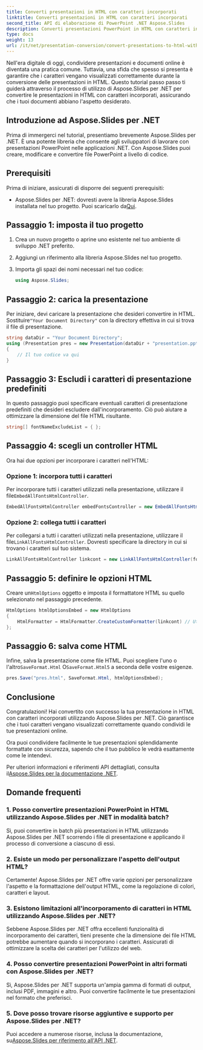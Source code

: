 ```yaml
---
title: Converti presentazioni in HTML con caratteri incorporati
linktitle: Converti presentazioni in HTML con caratteri incorporati
second_title: API di elaborazione di PowerPoint .NET Aspose.Slides
description: Converti presentazioni PowerPoint in HTML con caratteri incorporati utilizzando Aspose.Slides per .NET. Mantieni l'originalità senza problemi.
type: docs
weight: 13
url: /it/net/presentation-conversion/convert-presentations-to-html-with-embedded-fonts/
---
```


Nell'era digitale di oggi, condividere presentazioni e documenti online è diventata una pratica comune. Tuttavia, una sfida che spesso si presenta è garantire che i caratteri vengano visualizzati correttamente durante la conversione delle presentazioni in HTML. Questo tutorial passo passo ti guiderà attraverso il processo di utilizzo di Aspose.Slides per .NET per convertire le presentazioni in HTML con caratteri incorporati, assicurando che i tuoi documenti abbiano l'aspetto desiderato.

## Introduzione ad Aspose.Slides per .NET

Prima di immergerci nel tutorial, presentiamo brevemente Aspose.Slides per .NET. È una potente libreria che consente agli sviluppatori di lavorare con presentazioni PowerPoint nelle applicazioni .NET. Con Aspose.Slides puoi creare, modificare e convertire file PowerPoint a livello di codice.

## Prerequisiti

Prima di iniziare, assicurati di disporre dei seguenti prerequisiti:

- Aspose.Slides per .NET: dovresti avere la libreria Aspose.Slides installata nel tuo progetto. Puoi scaricarlo da[Qui](https://releases.aspose.com/slides/net/).

## Passaggio 1: imposta il tuo progetto

1. Crea un nuovo progetto o aprine uno esistente nel tuo ambiente di sviluppo .NET preferito.

2. Aggiungi un riferimento alla libreria Aspose.Slides nel tuo progetto.

3. Importa gli spazi dei nomi necessari nel tuo codice:

   ```csharp
   using Aspose.Slides;
   ```

## Passaggio 2: carica la presentazione

 Per iniziare, devi caricare la presentazione che desideri convertire in HTML. Sostituire`"Your Document Directory"` con la directory effettiva in cui si trova il file di presentazione.

```csharp
string dataDir = "Your Document Directory";
using (Presentation pres = new Presentation(dataDir + "presentation.pptx"))
{
    // Il tuo codice va qui
}
```

## Passaggio 3: Escludi i caratteri di presentazione predefiniti

In questo passaggio puoi specificare eventuali caratteri di presentazione predefiniti che desideri escludere dall'incorporamento. Ciò può aiutare a ottimizzare la dimensione del file HTML risultante.

```csharp
string[] fontNameExcludeList = { };
```

## Passaggio 4: scegli un controller HTML

Ora hai due opzioni per incorporare i caratteri nell'HTML:

### Opzione 1: incorpora tutti i caratteri

 Per incorporare tutti i caratteri utilizzati nella presentazione, utilizzare il file`EmbedAllFontsHtmlController`.

```csharp
EmbedAllFontsHtmlController embedFontsController = new EmbedAllFontsHtmlController(fontNameExcludeList);
```

### Opzione 2: collega tutti i caratteri

 Per collegarsi a tutti i caratteri utilizzati nella presentazione, utilizzare il file`LinkAllFontsHtmlController`. Dovresti specificare la directory in cui si trovano i caratteri sul tuo sistema.

```csharp
LinkAllFontsHtmlController linkcont = new LinkAllFontsHtmlController(fontNameExcludeList, @"C:\Windows\Fonts\");
```

## Passaggio 5: definire le opzioni HTML

 Creare un`HtmlOptions` oggetto e imposta il formattatore HTML su quello selezionato nel passaggio precedente.

```csharp
HtmlOptions htmlOptionsEmbed = new HtmlOptions
{
    HtmlFormatter = HtmlFormatter.CreateCustomFormatter(linkcont) // Utilizza embedFontsController per incorporare tutti i caratteri
};
```

## Passaggio 6: salva come HTML

 Infine, salva la presentazione come file HTML. Puoi scegliere l'uno o l'altro`SaveFormat.Html` O`SaveFormat.Html5` a seconda delle vostre esigenze.

```csharp
pres.Save("pres.html", SaveFormat.Html, htmlOptionsEmbed);
```

## Conclusione

Congratulazioni! Hai convertito con successo la tua presentazione in HTML con caratteri incorporati utilizzando Aspose.Slides per .NET. Ciò garantisce che i tuoi caratteri vengano visualizzati correttamente quando condividi le tue presentazioni online.

Ora puoi condividere facilmente le tue presentazioni splendidamente formattate con sicurezza, sapendo che il tuo pubblico le vedrà esattamente come le intendevi.

 Per ulteriori informazioni e riferimenti API dettagliati, consulta il[Aspose.Slides per la documentazione .NET](https://reference.aspose.com/slides/net/).

## Domande frequenti

### 1. Posso convertire presentazioni PowerPoint in HTML utilizzando Aspose.Slides per .NET in modalità batch?

Sì, puoi convertire in batch più presentazioni in HTML utilizzando Aspose.Slides per .NET scorrendo i file di presentazione e applicando il processo di conversione a ciascuno di essi.

### 2. Esiste un modo per personalizzare l'aspetto dell'output HTML?

Certamente! Aspose.Slides per .NET offre varie opzioni per personalizzare l'aspetto e la formattazione dell'output HTML, come la regolazione di colori, caratteri e layout.

### 3. Esistono limitazioni all'incorporamento di caratteri in HTML utilizzando Aspose.Slides per .NET?

Sebbene Aspose.Slides per .NET offra eccellenti funzionalità di incorporamento dei caratteri, tieni presente che la dimensione dei file HTML potrebbe aumentare quando si incorporano i caratteri. Assicurati di ottimizzare la scelta dei caratteri per l'utilizzo del web.

### 4. Posso convertire presentazioni PowerPoint in altri formati con Aspose.Slides per .NET?

Sì, Aspose.Slides per .NET supporta un'ampia gamma di formati di output, inclusi PDF, immagini e altro. Puoi convertire facilmente le tue presentazioni nel formato che preferisci.

### 5. Dove posso trovare risorse aggiuntive e supporto per Aspose.Slides per .NET?

 Puoi accedere a numerose risorse, inclusa la documentazione, su[Aspose.Slides per riferimento all'API .NET](https://reference.aspose.com/slides/net/).
